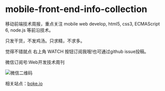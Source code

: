 mobile-front-end-info-collection
================================

移动前端技术周报，重点关注 mobile web develop, html5, css3, ECMAScript 6, node.js 等前沿技术。

只发干货，不发鸡汤。只求精，不求多。

觉得不错就点 右上角 WATCH 按钮订阅我哦!也可通过github issue投稿。

微信订阅号:Web开发技术周刊

![微信二维码][qr-image]

相关站点：[boke.io](http://boke.io/)

[qr-image]: http://mobframe.github.io/mobile-front-end-info-collection/qrcode.jpg
